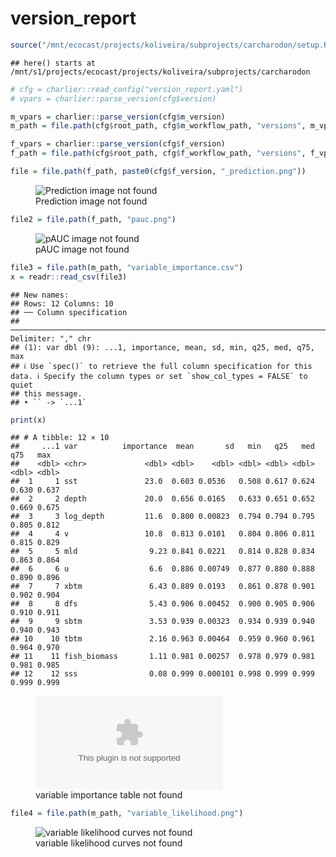 version_report
================

``` r
source("/mnt/ecocast/projects/koliveira/subprojects/carcharodon/setup.R")
```

    ## here() starts at /mnt/s1/projects/ecocast/projects/koliveira/subprojects/carcharodon

``` r
# cfg = charlier::read_config("version_report.yaml")
# vpars = charlier::parse_version(cfg$version)

m_vpars = charlier::parse_version(cfg$m_version)
m_path = file.path(cfg$root_path, cfg$m_workflow_path, "versions", m_vpars[["major"]], m_vpars[["minor"]], cfg$m_version)

f_vpars = charlier::parse_version(cfg$f_version)
f_path = file.path(cfg$root_path, cfg$f_workflow_path, "versions", f_vpars[["major"]], f_vpars[["minor"]], cfg$f_version)
```

``` r
file = file.path(f_path, paste0(cfg$f_version, "_prediction.png"))
```

<figure>
<img
src="/mnt/s1/projects/ecocast/projects/koliveira/subprojects/carcharodon/workflows/forecast_workflow/versions/v01/0030/v01.0030.01/v01.0030.01_prediction.png"
alt="Prediction image not found" />
<figcaption aria-hidden="true">Prediction image not found</figcaption>
</figure>

``` r
file2 = file.path(f_path, "pauc.png")
```

<figure>
<img
src="/mnt/s1/projects/ecocast/projects/koliveira/subprojects/carcharodon/workflows/forecast_workflow/versions/v01/0030/v01.0030.01/pauc.png"
alt="pAUC image not found" />
<figcaption aria-hidden="true">pAUC image not found</figcaption>
</figure>

``` r
file3 = file.path(m_path, "variable_importance.csv")
x = readr::read_csv(file3)
```

    ## New names:
    ## Rows: 12 Columns: 10
    ## ── Column specification
    ## ──────────────────────────────────────────────────────────────────────────────────────────────────────────────────────── Delimiter: "," chr
    ## (1): var dbl (9): ...1, importance, mean, sd, min, q25, med, q75, max
    ## ℹ Use `spec()` to retrieve the full column specification for this data. ℹ Specify the column types or set `show_col_types = FALSE` to quiet
    ## this message.
    ## • `` -> `...1`

``` r
print(x)
```

    ## # A tibble: 12 × 10
    ##     ...1 var          importance  mean       sd   min   q25   med   q75   max
    ##    <dbl> <chr>             <dbl> <dbl>    <dbl> <dbl> <dbl> <dbl> <dbl> <dbl>
    ##  1     1 sst               23.0  0.603 0.0536   0.508 0.617 0.624 0.630 0.637
    ##  2     2 depth             20.0  0.656 0.0165   0.633 0.651 0.652 0.669 0.675
    ##  3     3 log_depth         11.6  0.800 0.00823  0.794 0.794 0.795 0.805 0.812
    ##  4     4 v                 10.8  0.813 0.0101   0.804 0.806 0.811 0.815 0.829
    ##  5     5 mld                9.23 0.841 0.0221   0.814 0.828 0.834 0.863 0.864
    ##  6     6 u                  6.6  0.886 0.00749  0.877 0.880 0.888 0.890 0.896
    ##  7     7 xbtm               6.43 0.889 0.0193   0.861 0.878 0.901 0.902 0.904
    ##  8     8 dfs                5.43 0.906 0.00452  0.900 0.905 0.906 0.910 0.911
    ##  9     9 sbtm               3.53 0.939 0.00323  0.934 0.939 0.940 0.940 0.943
    ## 10    10 tbtm               2.16 0.963 0.00464  0.959 0.960 0.961 0.964 0.970
    ## 11    11 fish_biomass       1.11 0.981 0.00257  0.978 0.979 0.981 0.981 0.985
    ## 12    12 sss                0.08 0.999 0.000101 0.998 0.999 0.999 0.999 0.999

<figure>
<embed
src="/mnt/s1/projects/ecocast/projects/koliveira/subprojects/carcharodon/workflows/modeling_workflow/versions/v01/003/v01.003.01/variable_importance.csv" />
<figcaption aria-hidden="true">variable importance table not
found</figcaption>
</figure>

``` r
file4 = file.path(m_path, "variable_likelihood.png")
```

<figure>
<img
src="/mnt/s1/projects/ecocast/projects/koliveira/subprojects/carcharodon/workflows/modeling_workflow/versions/v01/003/v01.003.01/variable_likelihood.png"
alt="variable likelihood curves not found" />
<figcaption aria-hidden="true">variable likelihood curves not
found</figcaption>
</figure>

